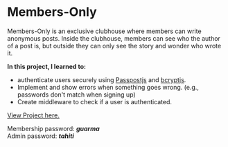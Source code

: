 # Members-Only

Members-Only is an exclusive clubhouse where members can write anonymous posts. Inside the clubhouse, members can see who the author of a post is, but outside they can only see the story and wonder who wrote it.

**In this project, I learned to:**

- authenticate users securely using [Passpostjs](http://www.passportjs.org/) and [bcryptjs](https://github.com/dcodeIO/bcrypt.js/).
- Implement and show errors when something goes wrong. (e.g., passwords don't match when signing up)
- Create middleware to check if a user is authenticated.

[View Project here.]()

Membership password: _**guarma**_\
Admin password: _**tahiti**_
